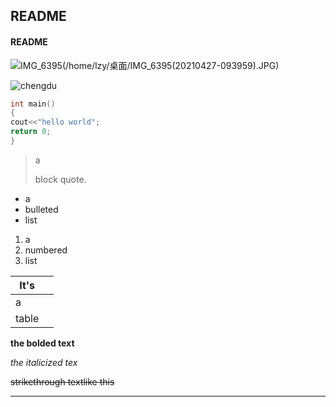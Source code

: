 ## README

#### README

[](https://github.com/llzhang07/EnglishHomework/blob/main/README.md)



![IMG_6395(/home/lzy/桌面/IMG_6395(20210427-093959).JPG)](/home/lzy/桌面/IMG_6395(20210427-093959).JPG)







![chengdu](https://gimg2.baidu.com/image_search/src=http%3A%2F%2Fimg.zcool.cn%2Fcommunity%2F0159ee59401da3a8012193a34c5e6a.jpg%401280w_1l_2o_100sh.jpg&refer=http%3A%2F%2Fimg.zcool.cn&app=2002&size=f9999,10000&q=a80&n=0&g=0n&fmt=jpeg?sec=1622080089&t=e4743ee51011f157f337675a371a96ed)



[]([https://www.baidu.com/s?ie=UTF-8&wd=%E5%AD%A6%E4%B9%A0%E9%80%9A](https://www.baidu.com/s?ie=UTF-8&wd=学习通))





```c++
int main()
{
cout<<"hello world";
return 0;
}
```





> a 
>
> block quote.



- a
- bulleted
- list



1. a
2. numbered
3. list



| It's  |      |
| ----- | ---- |
| a     |      |
| table |      |



 **the bolded text**



 *the italicized tex*



~~strikethrough textlike this~~



------

